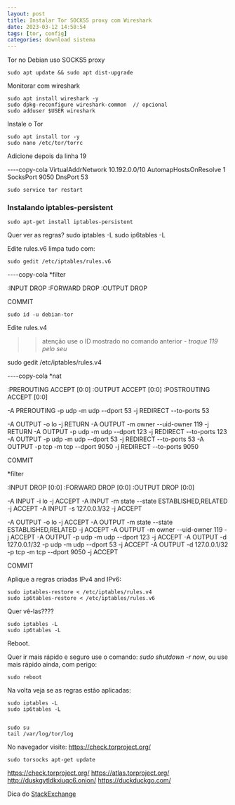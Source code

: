 ```yaml
---
layout: post
title: Instalar Tor SOCKS5 proxy com Wireshark
date: 2023-03-12 14:58:54 
tags: [tor, config]
categories: download sistema
---  
```

Tor no Debian uso SOCKS5 proxy

	sudo apt update && sudo apt dist-upgrade

Monitorar com wireshark

	sudo apt install wireshark -y
	sudo dpkg-reconfigure wireshark-common  // opcional
	sudo adduser $USER wireshark

Instale o Tor
	
	sudo apt install tor -y
	sudo nano /etc/tor/torrc

Adicione depois da linha 19

----copy-cola
VirtualAddrNetwork 10.192.0.0/10
AutomapHostsOnResolve 1
SocksPort 9050
DnsPort 53

	sudo service tor restart

### Instalando iptables-persistent

	sudo apt-get install iptables-persistent

Quer ver as regras?
	sudo iptables -L
	sudo ip6tables -L

Edite rules.v6 limpa tudo com:

	sudo gedit /etc/iptables/rules.v6

----copy-cola 
*filter

:INPUT DROP
:FORWARD DROP
:OUTPUT DROP

COMMIT
	

	sudo id -u debian-tor	

Edite rules.v4 
>> atenção use o ID mostrado no comando anterior - *troque 119 pelo seu*

sudo gedit /etc/iptables/rules.v4


----copy-cola 
*nat

:PREROUTING ACCEPT [0:0]
:OUTPUT ACCEPT [0:0]
:POSTROUTING ACCEPT [0:0]

-A PREROUTING -p udp -m udp --dport 53 -j REDIRECT --to-ports 53

-A OUTPUT -o lo -j RETURN
-A OUTPUT -m owner --uid-owner 119 -j RETURN
-A OUTPUT -p udp -m udp --dport 123 -j REDIRECT --to-ports 123
-A OUTPUT -p udp -m udp --dport 53 -j REDIRECT --to-ports 53
-A OUTPUT -p tcp -m tcp --dport 9050 -j REDIRECT --to-ports 9050

COMMIT

*filter

:INPUT DROP [0:0]
:FORWARD DROP [0:0]
:OUTPUT DROP [0:0]

-A INPUT -i lo -j ACCEPT
-A INPUT -m state --state ESTABLISHED,RELATED -j ACCEPT
-A INPUT -s 127.0.0.1/32 -j ACCEPT

-A OUTPUT -o lo -j ACCEPT
-A OUTPUT -m state --state ESTABLISHED,RELATED -j ACCEPT
-A OUTPUT -m owner --uid-owner 119 -j ACCEPT
-A OUTPUT -p udp -m udp --dport 123 -j ACCEPT
-A OUTPUT -d 127.0.0.1/32 -p udp -m udp --dport 53 -j ACCEPT
-A OUTPUT -d 127.0.0.1/32 -p tcp -m tcp --dport 9050 -j ACCEPT

COMMIT


Aplique a regras criadas IPv4 and IPv6:

	sudo iptables-restore < /etc/iptables/rules.v4
	sudo ip6tables-restore < /etc/iptables/rules.v6

Quer vê-las???? 

	sudo iptables -L
	sudo ip6tables -L

Reboot.
 
 Quer ir mais rápido e seguro use o comando: *sudo shutdown -r now*, ou use mais rápido ainda, com perigo:

	sudo reboot
	
Na volta veja se as regras estão aplicadas:

	sudo iptables -L
	sudo ip6tables -L


	sudo su
	tail /var/log/tor/log

No navegador visite: https://check.torproject.org/

	sudo torsocks apt-get update

https://check.torproject.org/
https://atlas.torproject.org/
http://duskgytldkxiuqc6.onion/
https://duckduckgo.com/
	
Dica do [StackExchange]	


[StackExchange]: https://tor.stackexchange.com/questions/3578/how-do-i-setup-tor-on-debian-for-secure-use-as-a-socks5-proxy
